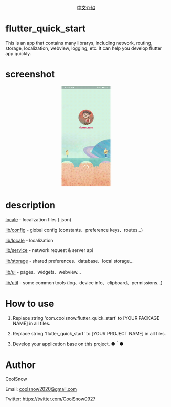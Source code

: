 <!--
 * @Description: 
 * @Author: CoolSnow (coolsnow2020@gmail.com)
 * @Date: 2020-09-10 14:01:06
 * @LastEditors: CoolSnow
 * @LastEditTime: 2020-09-17 17:25:54
-->
<p align="center">
    <a href="README_CN.md">中文介绍</a>
</p>

# flutter_quick_start
This is an app that contains many librarys, including network, routing, storage, localization, webview, logging, etc. It can help you develop flutter app quickly.

# screenshot
<p align="center">
  <img src="screenshot/screen.gif" width="30%" /> 
</p>

# description

<a href="locale">locale</a> - localization files (.json)

<a href="lib/config">lib/config</a> - global config (constants、preference keys、routes...)

<a href="lib/locale">lib/locale</a> - localization

<a href="lib/service">lib/service</a> - network request & server api

<a href="lib/storage">lib/storage</a> - shared preferences、database、local storage...

<a href="lib/ui">lib/ui</a> - pages、widgets、webview...

<a href="lib/util">lib/util</a> - some common tools (log、device info、clipboard、permissions...)

# How to use

1. Replace string 'com.coolsnow.flutter_quick_start' to [YOUR PACKAGE NAME] in all files.

2. Replace string 'flutter_quick_start' to [YOUR PROJECT NAME] in all files.

3. Develop your application base on this project. ●＾●

# Author

CoolSnow

Email: coolsnow2020@gmail.com

Twitter: https://twitter.com/CoolSnow0927